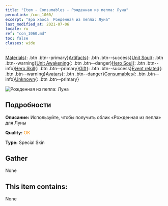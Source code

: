 ```yaml
---
title: "Item - Consumables - Рожденная из пепла: Луна"
permalink: /con_1060/
excerpt: "Эра хаоса  Рожденная из пепла: Луна"
last_modified_at: 2021-07-06
locale: ru
ref: "con_1060.md"
toc: false
classes: wide
---
```

 [Materials](/ItemsRU/){: .btn .btn--primary}[Artifacts](/ItemsRU/Artifacts/){: .btn .btn--success}[Unit Soul](/ItemsRU/UnitSoul/){: .btn .btn--warning}[Unit Awakening](/ItemsRU/UnitAwakening/){: .btn .btn--danger}[Hero Soul](/ItemsRU/HeroSoul/){: .btn .btn--info}[Hero Skill](/ItemsRU/HeroSkill/){: .btn .btn--primary}[Gift](/ItemsRU/Gift/){: .btn .btn--success}[Event related](/ItemsRU/Events/){: .btn .btn--warning}[Avatars](/ItemsRU/Avatars/){: .btn .btn--danger}[Consumables](/ItemsRU/Consumables/){: .btn .btn--info}[Unknown](/ItemsRU/Unknown/){: .btn .btn--primary}

 ![Рожденная из пепла: Луна](/images/h/h_Luna3.jpg)

## Подробности
 **Описание:** Используйте, чтобы получить облик «Рожденная из пепла» для Луны

 **Quality:** <span style="color: #FF8C00">OK</span>

 **Type:** Special Skin

## Gather

  None

## This item contains:

  None

